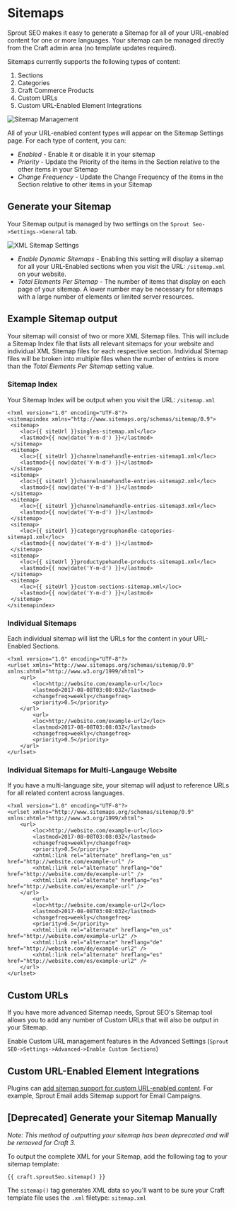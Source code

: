 # Sitemaps

Sprout SEO makes it easy to generate a Sitemap for all of your URL-enabled content for one or more languages. Your sitemap can be managed directly from the Craft admin area (no template updates required).

Sitemaps currently supports the following types of content:

1. Sections
2. Categories
3. Craft Commerce Products
4. Custom URLs
5. Custom URL-Enabled Element Integrations

![Sitemap Management]({asset:4405:url})

All of your URL-enabled content types will appear on the Sitemap Settings page. For each type of content, you can:

- *Enabled* - Enable it or disable it in your sitemap
- *Priority* - Update the Priority of the items in the Section relative to the other items in your Sitemap
- *Change Frequency* - Update the Change Frequency of the items in the Section relative to other items in your Sitemap

## Generate your Sitemap

Your Sitemap output is managed by two settings on the `Sprout Seo->Settings->General` tab.

![XML Sitemap Settings]({asset:4406:url})

- *Enable Dynamic Sitemaps* - Enabling this setting will display a sitemap for all your URL-Enabled sections when you visit the URL: `/sitemap.xml` on your website.
- *Total Elements Per Sitemap* - The number of items that display on each page of your sitemap. A lower number may be necessary for sitemaps with a large number of elements or limited server resources.

## Example Sitemap output

Your sitemap will consist of two or more XML Sitemap files. This will include a Sitemap Index file that lists all relevant sitemaps for your website and individual XML Sitemap files for each respective section. Individual Sitemap files will be broken into multiple files when the number of entries is more than the _Total Elements Per Sitemap_ setting value.

### Sitemap Index

Your Sitemap Index will be output when you visit the URL: `/sitemap.xml`

```
<?xml version="1.0" encoding="UTF-8"?>
<sitemapindex xmlns="http://www.sitemaps.org/schemas/sitemap/0.9">
 <sitemap>
    <loc>{{ siteUrl }}singles-sitemap.xml</loc>
    <lastmod>{{ now|date('Y-m-d') }}</lastmod>
 </sitemap>
 <sitemap>
    <loc>{{ siteUrl }}channelnamehandle-entries-sitemap1.xml</loc>
    <lastmod>{{ now|date('Y-m-d') }}</lastmod>
 </sitemap>
 <sitemap>
    <loc>{{ siteUrl }}channelnamehandle-entries-sitemap2.xml</loc>
    <lastmod>{{ now|date('Y-m-d') }}</lastmod>
 </sitemap>
 <sitemap>
    <loc>{{ siteUrl }}channelnamehandle-entries-sitemap3.xml</loc>
    <lastmod>{{ now|date('Y-m-d') }}</lastmod>
 </sitemap>
 <sitemap>
    <loc>{{ siteUrl }}categorygrouphandle-categories-sitemap1.xml</loc>
    <lastmod>{{ now|date('Y-m-d') }}</lastmod>
 </sitemap>
 <sitemap>
    <loc>{{ siteUrl }}productypehandle-products-sitemap1.xml</loc>
    <lastmod>{{ now|date('Y-m-d') }}</lastmod>
 </sitemap>
 <sitemap>
    <loc>{{ siteUrl }}custom-sections-sitemap.xml</loc>
    <lastmod>{{ now|date('Y-m-d') }}</lastmod>
 </sitemap>
</sitemapindex>
```
### Individual Sitemaps

Each individual sitemap will list the URLs for the content in your URL-Enabled Sections.

```
<?xml version="1.0" encoding="UTF-8"?>
<urlset xmlns="http://www.sitemaps.org/schemas/sitemap/0.9" xmlns:xhtml="http://www.w3.org/1999/xhtml">
    <url>
        <loc>http://website.com/example-url</loc>
        <lastmod>2017-08-08T03:08:03Z</lastmod>
        <changefreq>weekly</changefreq>
        <priority>0.5</priority>   
    </url>
		<url>
        <loc>http://website.com/example-url2</loc>
        <lastmod>2017-08-08T03:08:03Z</lastmod>
        <changefreq>weekly</changefreq>
        <priority>0.5</priority>   
    </url>
</urlset>
```

### Individual Sitemaps for Multi-Langauge Website

If you have a multi-language site, your sitemap will adjust to reference URLs for all related content across languages.

```
<?xml version="1.0" encoding="UTF-8"?>
<urlset xmlns="http://www.sitemaps.org/schemas/sitemap/0.9" xmlns:xhtml="http://www.w3.org/1999/xhtml">
    <url>
        <loc>http://website.com/example-url</loc>
        <lastmod>2017-08-08T03:08:03Z</lastmod>
        <changefreq>weekly</changefreq>
        <priority>0.5</priority>
        <xhtml:link rel="alternate" hreflang="en_us" href="http://website.com/example-url" />
        <xhtml:link rel="alternate" hreflang="de" href="http://website.com/de/example-url" />
        <xhtml:link rel="alternate" hreflang="es" href="http://website.com/es/example-url" />     
    </url>
		<url>
        <loc>http://website.com/example-url2</loc>
        <lastmod>2017-08-08T03:08:03Z</lastmod>
        <changefreq>weekly</changefreq>
        <priority>0.5</priority>
        <xhtml:link rel="alternate" hreflang="en_us" href="http://website.com/example-url2" />
        <xhtml:link rel="alternate" hreflang="de" href="http://website.com/de/example-url2" />
        <xhtml:link rel="alternate" hreflang="es" href="http://website.com/es/example-url2" />     
    </url>
</urlset>
```

## Custom URLs

If you have more advanced Sitemap needs, Sprout SEO's Sitemap tool allows you to add any number of Custom URLs that will also be output in your Sitemap.

Enable Custom URL management features in the Advanced Settings (`Sprout SEO->Settings->Advanced->Enable Custom Sections`)

## Custom URL-Enabled Element Integrations

Plugins can [add sitemap support for custom URL-enabled content]({entry:3263:url}). For example, Sprout Email adds Sitemap support for Email Campaigns.

## [Deprecated] Generate your Sitemap Manually

_Note: This method of outputting your sitemap has been deprecated and will be removed for Craft 3._

To output the complete XML for your Sitemap, add the following tag to your sitemap template:

```
{{ craft.sproutSeo.sitemap() }}
```

The `sitemap()` tag generates XML data so you'll want to be sure your Craft template file uses the `.xml` filetype: `sitemap.xml`
